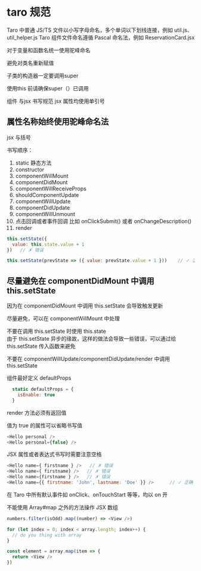 # taro 规范

Taro 中普通 JS/TS 文件以小写字母命名，多个单词以下划线连接，例如 util.js、util_helper.js
Taro 组件文件命名遵循 Pascal 命名法，例如 ReservationCard.jsx

对于变量和函数名统一使用驼峰命名

避免对类名重新赋值

子类的构造器一定要调用super

使用this 前请确保super（）已调用

组件 与jsx 书写规范
jsx 属性均使用单引号

## 属性名称始终使用驼峰命名法

jsx 与括号

书写顺序：

1. static 静态方法
2. constructor
3. componentWillMount
4. componentDidMount
5. componentWillReceiveProps
6. shouldComponentUpdate
7. componentWillUpdate
8. componentDidUpdate
9. componentWillUnmount
10. 点击回调或者事件回调 比如 onClickSubmit() 或者 onChangeDescription()
11. render

```js
this.setState({
  value: this.state.value + 1
})   // ✗ 错误

this.setState(prevState => ({ value: prevState.value + 1 }))    // ✓ 正确

```

## 尽量避免在 componentDidMount 中调用 this.setState

因为在 componentDidMount 中调用 this.setState 会导致触发更新

 尽量避免，可以在 componentWillMount 中处理

不要在调用 this.setState 时使用 this.state  
由于 this.setState 异步的缘故，这样的做法会导致一些错误，可以通过给 this.setState 传入函数来避免

不要在 componentWillUpdate/componentDidUpdate/render 中调用 this.setState

组件最好定义 defaultProps

```js
  static defaultProps = {
    isEnable: true
  }
```

render 方法必须有返回值

值为 true 的属性可以省略书写值

```js
<Hello personal />
<Hello personal={false} />
```

JSX 属性或者表达式书写时需要注意空格

```js
<Hello name={ firstname } />   // ✗ 错误
<Hello name={ firstname} />   // ✗ 错误
<Hello name={firstname } />   // ✗ 错误
<Hello name={{ firstname: 'John', lastname: 'Doe' }} />      // ✓ 正确
```

在 Taro 中所有默认事件如 onClick、onTouchStart 等等，均以 on 开

不能使用 Array#map 之外的方法操作 JSX 数组

```js
numbers.filter(isOdd).map((number) => <View />)

for (let index = 0; index < array.length; index++) {
  // do you thing with array
}

const element = array.map(item => {
  return <View />
})
```
